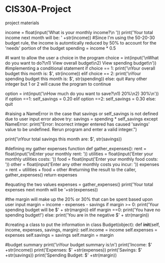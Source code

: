 # CIS30A-Project
project materials


income = float(input('What is your monthly income?\n '))
print('Your total income next month will be: ' +str(income))
#Since I'm using the 50-20-30 budget rule, the income is automtically reduced by 50% to account for the 'needs' portion of the budget
spending = income * 0.5

#I want to allow the user a choice in the program
choice = int(input('\nWhat do you want to do?\n1) View overall budget\n2) View spending budget\n'))
#implementing a conditional statement
if choice == 1:
            print('\nYour overall budget this month is: $', str(income))
elif choice == 2:
            print('\nYour spending budget this month is: $', str(spending))
else:
            quit
#any other integer but 1 or 2 will cause the program to continue

option = int(input('\nHow much do you want to save?\n1) 20%\n2) 30%\n'))
if option ==1:
            self_savings = 0.20
elif option ==2:
            self_savings = 0.30
else:
            quit
    
#raising a NameError in the case that savings or self_savings is not defined due to user input error above 
try:
    savings = spending * self_savings
except NameError:
    print("Error: Incorrect integer entered has caused 'savings' value to be undefined. Rerun program and enter a valid integer.")

print('\nYour total savings this month are: $', str(savings))

#defining my gather expenses function
def gather_expenses():
    rent = float(input('\nEnter your monthly rent: '))
    utilities = float(input('Enter your monthly utilities costs: '))
    food = float(input('Enter your monthly food costs: '))
    other = float(input('Enter any other monthly costs you incur: '))
    expenses = rent + utilities + food + other
    #returning the result to the caller, gather_expenses()
    return expenses

#equating the two values
expenses = gather_expenses()
print('Your total expenses next month will be '+str(expenses))

#the margin will make up the 20% or 30% that can be spent based upon user input
margin = income - expenses - savings
if margin >= 0:
    print('Your spending budget will be $' + str(margin))
elif margin ==0:
    print('You have no spending budget!')
else:
    print('You are in the negative $' + str(margin))

#creating a class to put the information in
class Budget(object):
    def __init__(self, income, expenses, savings, margin):
        self.income = income
        self.expenses = expenses
        self.savings = savings
        self.margin = margin
        
#budget summary
print('\nYour budget summary is:\n')
print('Income: $' +str(income))
print('Expenses: $' +str(expenses))
print('Savings: $' +str(savings))
print('Spending Budget: $' +str(margin))
